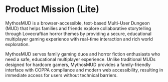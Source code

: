 # Product Mission (Lite)

MythosMUD is a browser-accessible, text-based Multi-User Dungeon (MUD) that helps families and friends explore collaborative storytelling through Lovecraftian horror themes by providing a secure, educational multiplayer gaming experience with real-time interaction and rich world exploration.

MythosMUD serves family gaming duos and horror fiction enthusiasts who need a safe, educational multiplayer experience. Unlike traditional MUDs designed for hardcore gamers, MythosMUD provides a family-friendly interface with COPPA compliance and modern web accessibility, resulting in immediate access for users without technical barriers.
